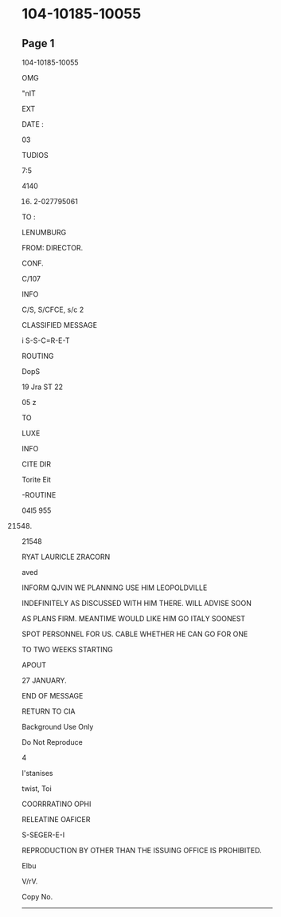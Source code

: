 # 104-10185-10055

## Page 1

104-10185-10055

OMG

"nIT

EXT

DATE :

03

TUDIOS

7:5

4140

16. 2-027795061

TO :

LENUMBURG

FROM: DIRECTOR.

CONF.

C/107

INFO

C/S, S/CFCE, s/c 2

CLASSIFIED MESSAGE

i S-S-C=R-E-T

ROUTING

DopS

19 Jra ST 22

05 z

TO

LUXE

INFO

CITE DIR

Torite Eit

-ROUTINE

04l5 955

21548.

21548

RYAT LAURICLE ZRACORN

aved

INFORM QJVIN WE PLANNING USE HIM LEOPOLDVILLE

INDEFINITELY AS DISCUSSED WITH HIM THERE. WILL ADVISE SOON

AS PLANS FIRM. MEANTIME WOULD LIKE HIM GO ITALY SOONEST

SPOT PERSONNEL FOR US. CABLE WHETHER HE CAN GO FOR ONE

TO TWO WEEKS STARTING

APOUT

27 JANUARY.

END OF MESSAGE

RETURN TO CIA

Background Use Only

Do Not Reproduce

4

I'stanises

twist, Toi

COORRRATINO OPHI

RELEATINE OAFICER

S-SEGER-E-I

REPRODUCTION BY OTHER THAN THE ISSUING OFFICE IS PROHIBITED.

Elbu

V/rV.

Copy No.

---

